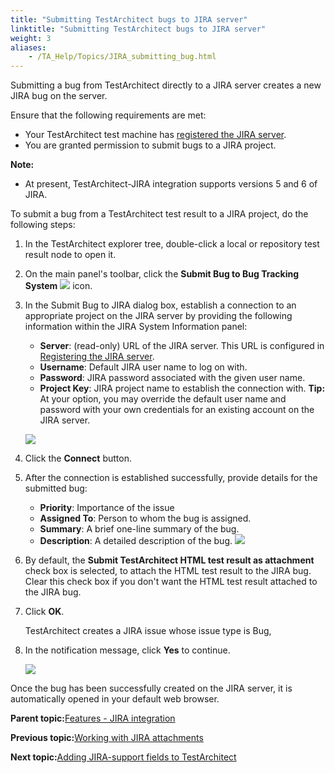 ```yaml
--- 
title: "Submitting TestArchitect bugs to JIRA server"
linktitle: "Submitting TestArchitect bugs to JIRA server"
weight: 3
aliases: 
    - /TA_Help/Topics/JIRA_submitting_bug.html
---
```


Submitting a bug from TestArchitect directly to a JIRA server creates a new JIRA bug on the server.

Ensure that the following requirements are met:

-   Your TestArchitect test machine has [registered the JIRA server](JIRA_registering.html).
-   You are granted permission to submit bugs to a JIRA project.

**Note:**

-   At present, TestArchitect-JIRA integration supports versions 5 and 6 of JIRA.

To submit a bug from a TestArchitect test result to a JIRA project, do the following steps:

1.  In the TestArchitect explorer tree, double-click a local or repository test result node to open it.

2.  On the main panel's toolbar, click the **Submit Bug to Bug Tracking System** ![](/images//Images/Submit_bug_to_JIRA_icon.png) icon.

3.  In the Submit Bug to JIRA dialog box, establish a connection to an appropriate project on the JIRA server by providing the following information within the JIRA System Information panel:

    -   **Server**: \(read-only\) URL of the JIRA server. This URL is configured in [Registering the JIRA server](JIRA_registering.html#step_wxv_tc5_2m).
    -   **Username**: Default JIRA user name to log on with.
    -   **Password**: JIRA password associated with the given user name.
    -   **Project Key**: JIRA project name to establish the connection with.
    **Tip:** At your option, you may override the default user name and password with your own credentials for an existing account on the JIRA server.

    ![](/images//Images/Submit_bug_to_JIRA_dlg.png)

4.  Click the **Connect** button.

5.  After the connection is established successfully, provide details for the submitted bug:

    -   **Priority**: Importance of the issue
    -   **Assigned To**: Person to whom the bug is assigned.
    -   **Summary**: A brief one-line summary of the bug.
    -   **Description**: A detailed description of the bug.
    ![](/images//Images/Submit_bug_to_JIRA_dlg_General_Bug_Information.png)

6.  By default, the **Submit TestArchitect HTML test result as attachment** check box is selected, to attach the HTML test result to the JIRA bug. Clear this check box if you don't want the HTML test result attached to the JIRA bug.

7.  Click **OK**.

    TestArchitect creates a JIRA issue whose issue type is Bug,

8.  In the notification message, click **Yes** to continue.

    ![](/images//Images/Submit_bug_to_JIRA_confirmation.png)


Once the bug has been successfully created on the JIRA server, it is automatically opened in your default web browser.

**Parent topic:**[Features - JIRA integration](/TA_Help/Topics/JIRA_features.html)

**Previous topic:**[Working with JIRA attachments](/TA_Help/Topics/Bug_working_attachments.html)

**Next topic:**[Adding JIRA-support fields to TestArchitect](/TA_Help/Topics/Bugs_defined_field_TA.html)

